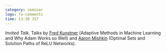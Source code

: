 ```yaml
---
category: seminar
logo: fa-comments
time: 13:30 JST
---
```


*Invited Talk.* Talks by [Fred Kunstner](https://fkunstner.github.io) (Adaptive Methods in Machine Learning and Why Adam Works so Well) and [Aaron Mishkin](https://cs.stanford.edu/~amishkin/) (Optimal Sets and Solution Paths of ReLU Networks). 
